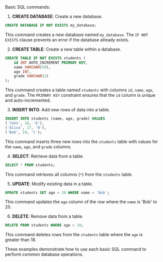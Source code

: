 Basic SQL commands:

1. **CREATE DATABASE**: Create a new database.
```sql
CREATE DATABASE IF NOT EXISTS my_database;
```
This command creates a new database named `my_database`. The `IF NOT EXISTS` clause prevents an error if the database already exists.

2. **CREATE TABLE**: Create a new table within a database.
```sql
CREATE TABLE IF NOT EXISTS students (
    id INT AUTO_INCREMENT PRIMARY KEY,
    name VARCHAR(50),
    age INT,
    grade VARCHAR(2)
);
```
This command creates a table named `students` with columns `id`, `name`, `age`, and `grade`. The `PRIMARY KEY` constraint ensures that the `id` column is unique and auto-incremented.

3. **INSERT INTO**: Add new rows of data into a table.
```sql
INSERT INTO students (name, age, grade) VALUES
('John', 18, 'A'),
('Alice', 17, 'B'),
('Bob', 19, 'C');
```
This command inserts three new rows into the `students` table with values for the `name`, `age`, and `grade` columns.

4. **SELECT**: Retrieve data from a table.
```sql
SELECT * FROM students;
```
This command retrieves all columns (`*`) from the `students` table.

5. **UPDATE**: Modify existing data in a table.
```sql
UPDATE students SET age = 20 WHERE name = 'Bob';
```
This command updates the `age` column of the row where the `name` is 'Bob' to 20.

6. **DELETE**: Remove data from a table.
```sql
DELETE FROM students WHERE age > 18;
```
This command deletes rows from the `students` table where the `age` is greater than 18.

These examples demonstrate how to use each basic SQL command to perform common database operations.
